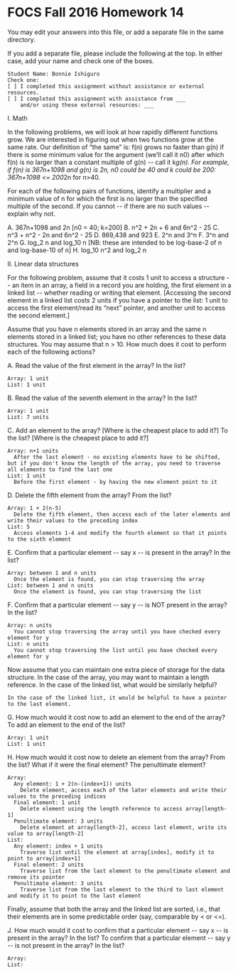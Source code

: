 # FOCS Fall 2016 Homework 14

You may edit your answers into this file, or add a separate file in the same directory.

If you add a separate file, please include the following at the top.
In either case, add your name and check one of the boxes.

```
Student Name: Bonnie Ishiguro
Check one:
[ ] I completed this assignment without assistance or external resources.
[ ] I completed this assignment with assistance from ___
    and/or using these external resources: ___
```

I. Math

In the following problems, we will look at how rapidly different functions grow.  We are interested in figuring out when two functions grow at the same rate.  Our definition of “the same” is:  f(n) grows no faster than g(n) if there is some minimum value for the argument (we’ll call it n0) after which f(n) is no larger than a constant multiple of g(n) -- call it k*g(n).  For example, if f(n) is 367n+1098 and g(n) is 2n, n0 could be 40 and k could be 200:  367n+1098 <= 200*2n for n>40.

For each of the following pairs of functions, identify a multiplier and a minimum value of n for which the first is no larger than the specified multiple of the second.  If you cannot -- if there are no such values -- explain why not.


  A. 367n+1098 and 2n [n0 = 40; k=200]
  B. n^2 + 2n + 6 and 6n^2 - 25
  C. n^3 + n^2 - 2n     and     6n^2 - 25
  D. 869,438    and    923
  E. 2^n    and    3^n
  F. 3^n    and    2^n
  G. log_2 n     and    log_10 n    [NB:  these are intended to be log-base-2 of n and log-base-10 of n]
  H. log_10 n^2    and     log_2 n


II. Linear data structures

For the following problem, assume that it costs 1 unit to access a structure -- an item in an array, a field in a record you are holding, the first element in a linked list -- whether reading or writing that element.  [Accessing the second element in a linked list costs 2 units if you have a pointer to the list:  1 unit to access the first element/read its “next” pointer, and another unit to access the second element.]

Assume that you have n elements stored in an array and the same n elements stored in a linked list; you have no other references to these data structures.  You may assume that n > 10.  How much does it cost to perform each of the following actions?

  A. Read the value of the first element in the array?  In the list?
  ``` 
  Array: 1 unit 
  List: 1 unit
  ```

  B. Read the value of the seventh element in the array?  In the list?

  ``` 
  Array: 1 unit 
  List: 7 units
  ```

  C. Add an element to the array?  [Where is the cheapest place to add it?]  To the list?  [Where is the cheapest place to add it?]

  ``` 
  Array: n+1 units
    After the last element - no existing elements have to be shifted, but if you don't know the length of the array, you need to traverse all elements to find the last one
  List: 1 unit
    Before the first element - by having the new element point to it
  ```

  D. Delete the fifth element from the array?  From the list?
  ``` 
  Array: 1 + 2(n-5)
    Delete the fifth element, then access each of the later elements and write their values to the preceding index
  List: 5
    Access elements 1-4 and modify the fourth element so that it points to the sixth element
  ```

  E. Confirm that a particular element -- say x -- is present in the array?  In the list?

  ``` 
  Array: between 1 and n units 
    Once the element is found, you can stop traversing the array
  List: between 1 and n units
    Once the element is found, you can stop traversing the list
  ```

  F. Confirm that a particular element -- say y -- is NOT present in the array?  In the list?
  ``` 
  Array: n units
    You cannot stop traversing the array until you have checked every element for y
  List: n units
    You cannot stop traversing the list until you have checked every element for y
  ```

Now assume that you can maintain one extra piece of storage for the data structure.  In the case of the array, you may want to maintain a length reference.
In the case of the linked list, what would be similarly helpful?
 ``` 
In the case of the linked list, it would be helpful to have a pointer to the last element.
```

G. How much would it cost now to add an element to the end of the array?  To add an element to the end of the list?
``` 
Array: 1 unit 
List: 1 unit
```

H. How much would it cost now to delete an element from the array?  From the list?  What if it were the final element?  The penultimate element?
``` 
Array: 
  Any element: 1 + 2(n-(index+1)) units
    Delete element, access each of the later elements and write their values to the preceding indices
  Final element: 1 unit
    Delete element using the length reference to access array[length-1]
  Penultimate element: 3 units
    Delete element at array[length-2], access last element, write its value to array[length-2]
List: 
  Any element: index + 1 units
    Traverse list until the element at array[index], modify it to point to array[index+1]
  Final element: 2 units
    Traverse list from the last element to the penultimate element and remove its pointer
  Penultimate element: 3 units
    Traverse list from the last element to the third to last element and modify it to point to the last element
```

Finally, assume that both the array and the linked list are sorted, i.e., that their elements are in some predictable order (say, comparable by < or <=).

J. How much would it cost to confirm that a particular element -- say x -- is present in the array?  In the list?  To confirm that a particular element -- say y -- is not present in the array?  In the list?
``` 
Array: 
List: 
```